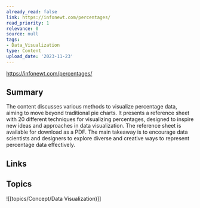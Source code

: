 ```yaml
---
already_read: false
link: https://infonewt.com/percentages/
read_priority: 1
relevance: 0
source: null
tags:
- Data_Visualization
type: Content
upload_date: '2023-11-23'
---
```


https://infonewt.com/percentages/
## Summary

The content discusses various methods to visualize percentage data, aiming to move beyond traditional pie charts. It presents a reference sheet with 20 different techniques for visualizing percentages, designed to inspire new ideas and approaches in data visualization. The reference sheet is available for download as a PDF. The main takeaway is to encourage data scientists and designers to explore diverse and creative ways to represent percentage data effectively.
## Links


## Topics

![[topics/Concept/Data Visualization)]]